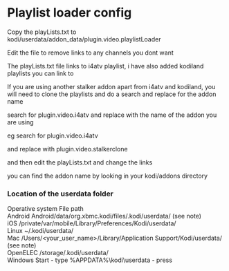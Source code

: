 # Playlist loader config

Copy the playLists.txt to kodi/userdata/addon_data/plugin.video.playlistLoader

Edit the file to remove links to any channels you dont want

The playLists.txt file links to i4atv playlist, 
i have also added kodiland playlists you can link to 

If you are using another stalker addon apart from i4atv and kodiland,
you will need to clone the playlists and do a search and replace for the addon name

search for plugin.video.i4atv 
and replace with the name of the addon you are using

eg search for plugin.video.i4atv 

and replace with plugin.video.stalkerclone

and then edit the playLists.txt and change the links

you can find the addon name by looking in your kodi/addons directory


### Location of the userdata folder

Operative system	File path  
Android	Android/data/org.xbmc.kodi/files/.kodi/userdata/ (see note)  
iOS	/private/var/mobile/Library/Preferences/Kodi/userdata/  
Linux	~/.kodi/userdata/  
Mac	/Users/<your_user_name>/Library/Application Support/Kodi/userdata/ (see note)  
OpenELEC	/storage/.kodi/userdata/  
Windows	Start - type %APPDATA%\kodi\userdata - press <Enter> 
